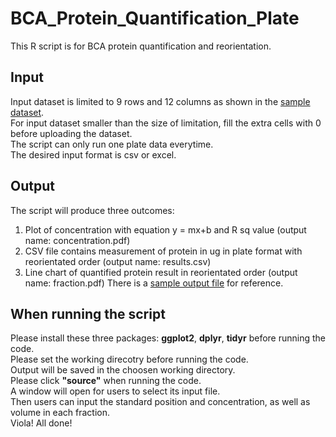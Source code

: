 # BCA_Protein_Quantification_Plate
This R script is for BCA protein quantification and reorientation. 

## Input 
Input dataset is limited to 9 rows and 12 columns as shown in the [sample dataset](https://github.com/yam020/BCA_Protein_Quantification_Plate/tree/main/sample%20dataset). <br/>
For input dataset smaller than the size of limitation, fill the extra cells with 0 before uploading the dataset. <br/>
The script can only run one plate data everytime. <br/>
The desired input format is csv or excel. <br/>

## Output 
The script will produce three outcomes:
1. Plot of concentration with equation y = mx+b and R sq value (output name: concentration.pdf)
2. CSV file contains measurement of protein in ug in plate format with reorientated order (output name: results.csv)
3. Line chart of quantified protein result in reorientated order (output name: fraction.pdf)
There is a [sample output file](https://github.com/yam020/BCA_Protein_Quantification_Plate/tree/main/sample%20output) for reference. 

## When running the script 
Please install these three packages: **ggplot2**, **dplyr**, **tidyr** before running the code.  
Please set the working direcotry before running the code.  
Output will be saved in the choosen working directory.  
Please click **"source"** when running the code.  
A window will open for users to select its input file.  
Then users can input the standard position and concentration, as well as volume in each fraction.  
Viola! All done!  
